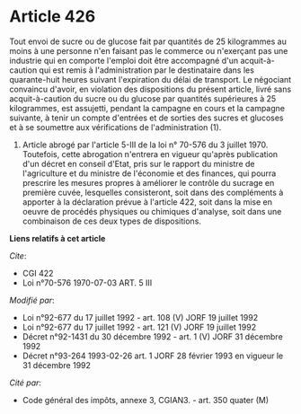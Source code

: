 # Article 426

Tout envoi de sucre ou de glucose fait par quantités de 25 kilogrammes au moins à une personne n'en faisant pas le commerce
ou n'exerçant pas une industrie qui en comporte l'emploi doit être accompagné d'un acquit-à-caution qui est remis à
l'administration par le destinataire dans les quarante-huit heures suivant l'expiration du délai de transport. Le négociant
convaincu d'avoir, en violation des dispositions du présent article, livré sans acquit-à-caution du sucre ou du glucose par
quantités supérieures à 25 kilogrammes, est assujetti, pendant la campagne en cours et la campagne suivante, à tenir un
compte d'entrées et de sorties des sucres et glucoses et à se soumettre aux vérifications de l'administration (1).

1) Article abrogé par l'article 5-III de la loi n° 70-576 du 3 juillet 1970. Toutefois, cette abrogation n'entrera en vigueur
qu'après publication d'un décret en conseil d'Etat, pris sur le rapport du ministre de l'agriculture et du ministre de
l'économie et des finances, qui pourra prescrire les mesures propres à améliorer le contrôle du sucrage en première cuvée,
lesquelles consisteront, soit dans des compléments à apporter à la déclaration prévue à l'article 422, soit dans la mise en
oeuvre de procédés physiques ou chimiques d'analyse, soit dans une combinaison de ces deux types de dispositions.

**Liens relatifs à cet article**

_Cite_:

  - CGI 422
  - Loi n°70-576 1970-07-03 ART. 5 III

_Modifié par_:

  - Loi n°92-677 du 17 juillet 1992 - art. 108 (V) JORF 19 juillet 1992
  - Loi n°92-677 du 17 juillet 1992 - art. 121 (V) JORF 19 juillet 1992
  - Décret n°92-1431 du 30 décembre 1992 - art. 1 (V) JORF 31 décembre 1992
  - Décret n°93-264 1993-02-26 art. 1 JORF 28 février 1993 en vigueur le 31 décembre 1992

_Cité par_:

  - Code général des impôts, annexe 3, CGIAN3. - art. 350 quater (M)
